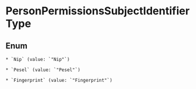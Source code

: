 
# PersonPermissionsSubjectIdentifierType

## Enum


    * `Nip` (value: `"Nip"`)

    * `Pesel` (value: `"Pesel"`)

    * `Fingerprint` (value: `"Fingerprint"`)



